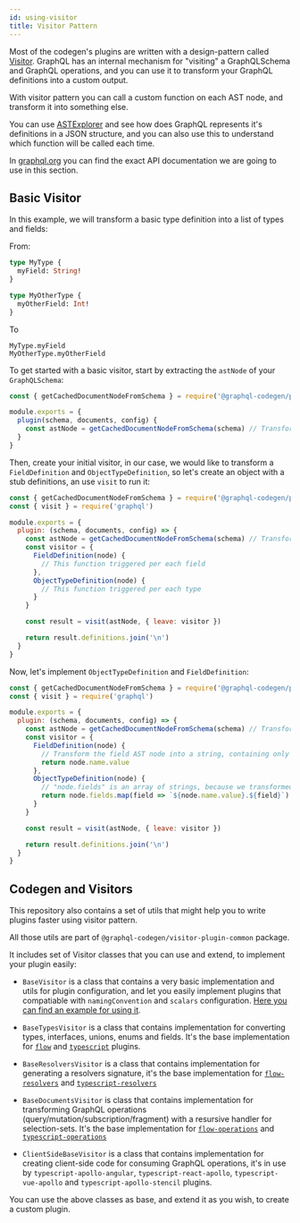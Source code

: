 ```yaml
---
id: using-visitor
title: Visitor Pattern
---
```


Most of the codegen's plugins are written with a design-pattern called [Visitor](https://en.wikipedia.org/wiki/Visitor_pattern). GraphQL has an internal mechanism for "visiting" a GraphQLSchema and GraphQL operations, and you can use it to transform your GraphQL definitions into a custom output.

With visitor pattern you can call a custom function on each AST node, and transform it into something else.

You can use [ASTExplorer](https://astexplorer.net/) and see how does GraphQL represents it's definitions in a JSON structure, and you can also use this to understand which function will be called each time.

In [graphql.org](https://graphql.org/graphql-js/language/#visit) you can find the exact API documentation we are going to use in this section.

## Basic Visitor

In this example, we will transform a basic type definition into a list of types and fields:

From:

```graphql
type MyType {
  myField: String!
}

type MyOtherType {
  myOtherField: Int!
}
```

To

```
MyType.myField
MyOtherType.myOtherField
```

To get started with a basic visitor, start by extracting the `astNode` of your `GraphQLSchema`:

```js
const { getCachedDocumentNodeFromSchema } = require('@graphql-codegen/plugin-helpers')

module.exports = {
  plugin(schema, documents, config) {
    const astNode = getCachedDocumentNodeFromSchema(schema) // Transforms the GraphQLSchema into ASTNode
  }
}
```

Then, create your initial visitor, in our case, we would like to transform a `FieldDefinition` and `ObjectTypeDefinition`, so let's create an object with a stub definitions, an use `visit` to run it:

```js
const { getCachedDocumentNodeFromSchema } = require('@graphql-codegen/plugin-helpers')
const { visit } = require('graphql')

module.exports = {
  plugin: (schema, documents, config) => {
    const astNode = getCachedDocumentNodeFromSchema(schema) // Transforms the GraphQLSchema into ASTNode
    const visitor = {
      FieldDefinition(node) {
        // This function triggered per each field
      },
      ObjectTypeDefinition(node) {
        // This function triggered per each type
      }
    }

    const result = visit(astNode, { leave: visitor })

    return result.definitions.join('\n')
  }
}
```

Now, let's implement `ObjectTypeDefinition` and `FieldDefinition`:

```js
const { getCachedDocumentNodeFromSchema } = require('@graphql-codegen/plugin-helpers')
const { visit } = require('graphql')

module.exports = {
  plugin: (schema, documents, config) => {
    const astNode = getCachedDocumentNodeFromSchema(schema) // Transforms the GraphQLSchema into ASTNode
    const visitor = {
      FieldDefinition(node) {
        // Transform the field AST node into a string, containing only the name of the field
        return node.name.value
      },
      ObjectTypeDefinition(node) {
        // "node.fields" is an array of strings, because we transformed it using "FieldDefinition".
        return node.fields.map(field => `${node.name.value}.${field}`).join('\n')
      }
    }

    const result = visit(astNode, { leave: visitor })

    return result.definitions.join('\n')
  }
}
```

## Codegen and Visitors

This repository also contains a set of utils that might help you to write plugins faster using visitor pattern.

All those utils are part of `@graphql-codegen/visitor-plugin-common` package.

It includes set of Visitor classes that you can use and extend, to implement your plugin easily:

- `BaseVisitor` is a class that contains a very basic implementation and utils for plugin configuration, and let you easily implement plugins that compatiable with `namingConvention` and `scalars` configuration. [Here you can find an example for using it](https://github.com/dotansimha/graphql-code-generator/blob/master/packages/plugins/typescript/mongodb/src/visitor.ts#L38).

- `BaseTypesVisitor` is a class that contains implementation for converting types, interfaces, unions, enums and fields. It's the base implementation for [`flow`](https://github.com/dotansimha/graphql-code-generator/blob/master/packages/plugins/flow/flow/src/visitor.ts#L12) and [`typescript`](https://github.com/dotansimha/graphql-code-generator/blob/master/packages/plugins/typescript/typescript/src/visitor.ts#L18) plugins.

- `BaseResolversVisitor` is a class that contains implementation for generating a resolvers signature, it's the base implementation for [`flow-resolvers`](https://github.com/dotansimha/graphql-code-generator/blob/master/packages/plugins/flow/resolvers/src/visitor.ts#L10) and [`typescript-resolvers`](https://github.com/dotansimha/graphql-code-generator/blob/master/packages/plugins/typescript/resolvers/src/visitor.ts#L13)

- `BaseDocumentsVisitor` is class that contains implementation for transforming GraphQL operations (query/mutation/subscription/fragment) with a resursive handler for selection-sets. It's the base implementation for [`flow-operations`](https://github.com/dotansimha/graphql-code-generator/blob/master/packages/plugins/flow/operations/src/visitor.ts#L14) and [`typescript-operations`](https://github.com/dotansimha/graphql-code-generator/blob/master/packages/plugins/typescript/operations/src/visitor.ts#L15)

- `ClientSideBaseVisitor` is a class that contains implementation for creating client-side code for consuming GraphQL operations, it's in use by `typescript-apollo-angular`, `typescript-react-apollo`, `typescript-vue-apollo` and `typescript-apollo-stencil` plugins.

You can use the above classes as base, and extend it as you wish, to create a custom plugin.
